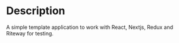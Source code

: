 # Description

A simple template application to work with React, Nextjs, Redux and Riteway for testing.
